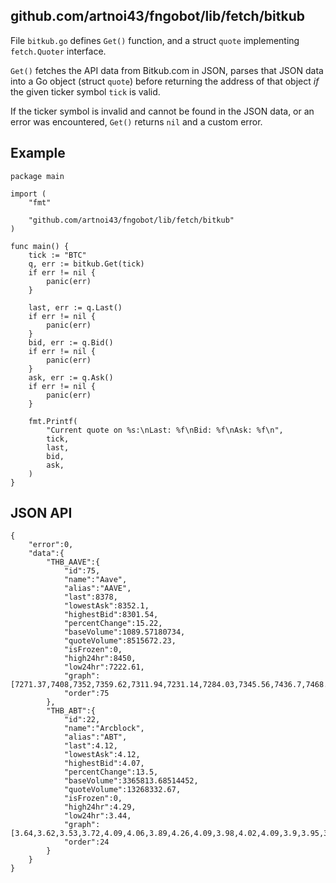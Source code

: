 ## github.com/artnoi43/fngobot/lib/fetch/bitkub
File `bitkub.go` defines `Get()` function, and a struct `quote` implementing `fetch.Quoter` interface.

`Get()` fetches the API data from Bitkub.com in JSON, parses that JSON data into a Go object (struct `quote`) before returning the address of that object *if* the given ticker symbol `tick` is valid.

If the ticker symbol is invalid and cannot be found in the JSON data, or an error was encountered, `Get()` returns `nil` and a custom error.

## Example
```
package main

import (
	"fmt"

	"github.com/artnoi43/fngobot/lib/fetch/bitkub"
)

func main() {
	tick := "BTC"
	q, err := bitkub.Get(tick)
	if err != nil {
		panic(err)
	}

	last, err := q.Last()
	if err != nil {
		panic(err)
	}
	bid, err := q.Bid()
	if err != nil {
		panic(err)
	}
	ask, err := q.Ask()
	if err != nil {
		panic(err)
	}

	fmt.Printf(
		"Current quote on %s:\nLast: %f\nBid: %f\nAsk: %f\n",
		tick,
		last,
		bid,
		ask,
	)
}
```

## JSON API

    {
		"error":0,
		"data":{
			"THB_AAVE":{
				"id":75,
				"name":"Aave",
				"alias":"AAVE",
				"last":8378,
				"lowestAsk":8352.1,
				"highestBid":8301.54,
				"percentChange":15.22,
				"baseVolume":1089.57180734,
				"quoteVolume":8515672.23,
				"isFrozen":0,
				"high24hr":8450,
				"low24hr":7222.61,
				"graph":[7271.37,7408,7352,7359.62,7311.94,7231.14,7284.03,7345.56,7436.7,7468.92,7422.94,7435.91,7484.53,7388.44,7406.06,7506,7470,7944.16,8079,8288,8371,8300,8243,8378],
				"order":75
			},
			"THB_ABT":{
				"id":22,
				"name":"Arcblock",
				"alias":"ABT",
				"last":4.12,
				"lowestAsk":4.12,
				"highestBid":4.07,
				"percentChange":13.5,
				"baseVolume":3365813.68514452,
				"quoteVolume":13268332.67,
				"isFrozen":0,
				"high24hr":4.29,
				"low24hr":3.44,
				"graph":[3.64,3.62,3.53,3.72,4.09,4.06,3.89,4.26,4.09,3.98,4.02,4.09,3.9,3.95,3.96,4.1,4.05,4.12,4.07,4.09,4.06,4.01,4.02,4.03,4.12],
				"order":24
			}
		}
	}
